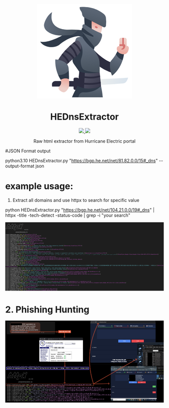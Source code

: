 <p align="center">
  <img src="assets/logo.png">
</p>

<h1 align="center">HEDnsExtractor</h1>
<p align="center">
  <a href="https://python.org/">
    <img src="https://img.shields.io/pypi/pyversions/3.svg">
  </a>
    <a href="https://opensource.org">
    <img src="https://img.shields.io/badge/Open%20Source-%E2%9D%A4-brightgreen.svg">
  </a>
</p>

<p align="center">
  Raw html extractor from Hurricane Electric portal
</p>


#JSON Format output

python3.10 HEDnsExtractor.py "https://bgp.he.net/net/81.82.0.0/15#_dns" --output-format json

# example usage:
1. Extract all domains and use httpx to search for specific value
   
python HEDnsExtractor.py "https://bgp.he.net/net/104.21.0.0/19#_dns" | httpx -title -tech-detect -status-code | grep -i "your search"

<p align="center">
  <img src="assets/sample.png">
</p>

# 2. Phishing Hunting
   <p align="center">
  <img src="assets/intelhed.jpeg">
</p>
